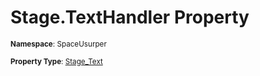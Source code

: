 # Stage.TextHandler Property

<small>**Namespace**: SpaceUsurper</small>

<small>**Property Type**: [Stage_Text](../Stage_Text.md)</small>

